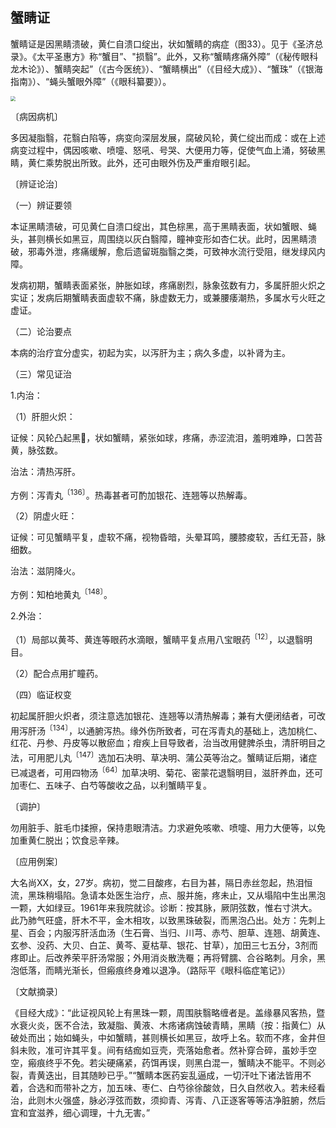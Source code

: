 ## 蟹睛证

蟹睛证是因黑睛溃破，黄仁自溃口绽出，状如蟹睛的病症（图33）。见于《圣济总录》。《太平圣惠方》称“蟹目”、"损翳”。此外，又称“蟹睛疼痛外障”（《秘传眼科龙木论》）、蟹睛突起”（《古今医统》）、“蟹睛横出”（《目经大成》）、“蟹珠”（《银海指南》）、“蝇头蟹眼外障”（《眼科纂要》）。

<img src="./img/33.jpg" style="zoom:50%;" />

〔病因病机〕

多因凝脂翳，花翳白陷等，病变向深层发展，腐破风轮，黄仁绽出而成：或在上述病变过程中，偶因咳嗽、喷嚏、怒吼、号哭、大便用力等，促使气血上涌，努破黑睛，黄仁乘势脱出所致。此外，还可由眼外伤及严重疳眼引起。

〔辨证论治〕

（一）辨证要领

本证黑睛溃破，可见黄仁自溃口绽出，其色棕黑，高于黑睛表面，状如蟹眼、蝇头，甚则横长如黑豆，周围绕以灰白翳障，瞳神变形如杏仁状。此时，因黑睛溃破，邪毒外泄，疼痛缓解，愈后遗留斑脂翳之类，可致神水流行受阻，继发绿风内障。

发病初期，蟹睛表面紧张，肿胀如球，疼痛剧烈，脉象弦数有力，多属肝胆火炽之实证；发病后期蟹睛表面虚软不痛，脉虚数无力，或兼腰痿潮热，多属水亏火旺之虚证。

（二）论治要点

本病的治疗宜分虚实，初起为实，以泻肝为主；病久多虚，以补肾为主。

（三）常见证治

1.内治：

（1）肝胆火炽：

证候：风轮凸起黑𥅲，状如蟹睛，紧张如球，疼痛，赤涩流泪，羞明难睁，口苦苔黄，脉弦数。

治法：清热泻肝。

方例：泻青丸<sup>〔136〕</sup>。热毒甚者可酌加银花、连翘等以热解毒。

（2）阴虚火旺：

证候：可见蟹睛平复，虚软不痛，视物昏暗，头晕耳鸣，腰膝痠软，舌红无苔，脉细数。

治法：滋阴降火。

方例：知柏地黄丸<sup>〔148〕</sup>。

2.外治：

（1）局部以黄芩、黄连等眼药水滴眼，蟹睛平复点用八宝眼药<sup>〔12〕</sup>，以退翳明目。

（2）配合点用扩瞳药。

（四）临证权变

初起属肝胆火炽者，须注意选加银花、连翘等以清热解毒；兼有大便闭结者，可改用泻肝汤<sup>〔134〕</sup>，以通腑泻热。缘外伤所致者，可在泻青丸的基础上，选加桃仁、红花、丹参、丹皮等以散瘀血；疳疾上目导致者，治当改用健脾杀虫，清肝明目之法，可用肥儿丸<sup>〔147〕</sup>选加石决明、草决明、蒲公英等治之。蟹睛证后期，诸症已减退者，可用四物汤<sup>〔64〕</sup>加草决明、菊花、密蒙花退翳明目，滋肝养血，还可加枣仁、五味子、白芍等酸收之品，以利蟹睛平复。

〔调护〕

勿用脏手、脏毛巾揉擦，保持患眼清洁。力求避免咳嗽、喷嚏、用力大便等，以免加重黄仁脱出；饮食忌辛辣。

〔应用例案〕

大名尚XX，女，27岁。病初，觉二目酸疼，右目为甚，隔日赤丝忽起，热泪恒流，黑珠稍塌陷。急请本处医生治疗，点、服并施，疼未止，又从塌陷中生出黑泡一颗，大如绿豆。1961年来我院就诊。诊断：按其脉，厥阴弦数，惟右寸洪大。此乃肺气旺盛，肝木不平，金木相攻，以致黑珠破裂，而黑泡凸出。处方：先刺上星、百会；内服泻肝活血汤（生石膏、当归、川芎、赤芍、胆草、连翘、胡黄连、玄参、没药、大贝、白芷、黄芩、夏枯草、银花、甘草），加田三七五分，3剂而疼即止。后改养荣平肝汤常服；外用消炎散洗罨；再将臂臑、合谷略刺。月余，黑泡低落，而睛光渐长，但瘢痕终身难以退净。（路际平《眼科临症笔记》）

〔文献摘录〕

《目经大成》：“此证视风轮上有黑珠一颗，周围肤翳略缠者是。盖缘暴风客热，暨水衰火炎，医不合法，致凝脂、黄液、木疡诸病蚀破青睛，黑睛（按：指黄仁）从破处而出；始如蝇头，中如蟹睛，甚则横长如黑豆，故呼上名。软而不疼，金井但斜未败，准可许其平复。间有结痂如豆壳，壳落始愈者。然补穿合碎，虽妙手空空，瘢痕终乎不免。若尖硬痛紧，药饵再误，则黑白混一，蟹睛决不能平。不则必裂，青黄迭出，目其随眇已乎。”“蟹睛本医药妄乱逼成，一切汗吐下诸法皆用不着，合选和而带补之方，加五味、枣仁、白芍徐徐酸敛，日久自然收入。若未经看治，此则木火强盛，脉必浮弦而数，须抑青、泻青、八正逐客等等洁净脏腑，然后宜和宜滋养，细心调理，十九无害。”

